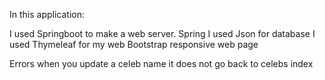 In this application:

I used Springboot to make a web server.
Spring
I used Json for database
I used Thymeleaf for my web
Bootstrap responsive web page



Errors
when you update a celeb name it does not go back to celebs index